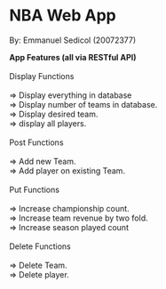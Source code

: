 # NBA Web App
By: Emmanuel Sedicol (20072377)


**App Features (all via RESTful API)**<br>
<br>Display Functions<br>
<br>=> Display everything in database
<br>=> Display number of teams in database.
<br>=> Display desired team.
<br>=> display all players.<br>
<br>Post Functions<br>
<br>=> Add new Team.
<br>=> Add player on existing Team.<br>
<br>Put Functions<br>
<br>=> Increase championship count.
<br>=> Increase team revenue by two fold.
<br>=> Increase season played count<br>
<br>Delete Functions<br>
<br>=> Delete Team.
<br>=> Delete player.



